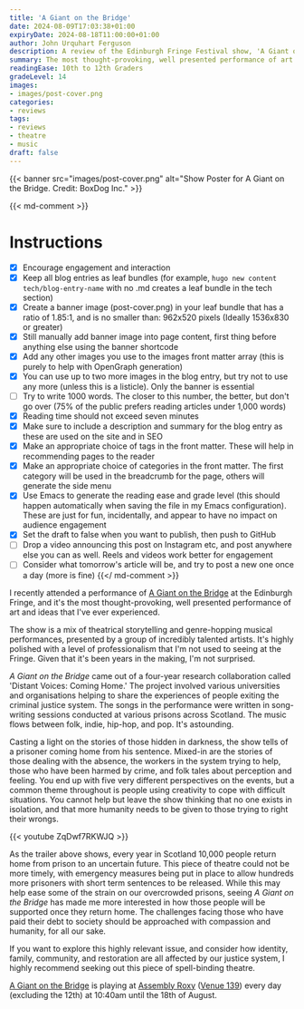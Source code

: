 ```yaml
---
title: 'A Giant on the Bridge'
date: 2024-08-09T17:03:38+01:00
expiryDate: 2024-08-18T11:00:00+01:00
author: John Urquhart Ferguson
description: A review of the Edinburgh Fringe Festival show, 'A Giant on the Bridge.'
summary: The most thought-provoking, well presented performance of art and ideas that I've ever experienced.
readingEase: 10th to 12th Graders
gradeLevel: 14
images:
- images/post-cover.png
categories:
- reviews
tags:
- reviews
- theatre
- music
draft: false
---
```


{{< banner src="images/post-cover.png" alt="Show Poster for A Giant on the Bridge. Credit: BoxDog Inc." >}}

{{< md-comment >}}
# Instructions

- [x] Encourage engagement and interaction
- [x] Keep all blog entries as leaf bundles (for example, `hugo new content tech/blog-entry-name` with no .md creates a leaf bundle in the tech section)
- [x] Create a banner image (post-cover.png) in your leaf bundle that has a ratio of 1.85:1, and is no smaller than: 962x520 pixels (Ideally 1536x830 or greater)
- [x] Still manually add banner image into page content, first thing before anything else using the banner shortcode
- [x] Add any other images you use to the images front matter array (this is purely to help with OpenGraph generation)
- [x] You can use up to two more images in the blog entry, but try not to use any more (unless this is a listicle). Only the banner is essential
- [ ] Try to write 1000 words. The closer to this number, the better, but don't go over (75% of the public prefers reading articles under 1,000 words)
- [x] Reading time should not exceed seven minutes
- [x] Make sure to include a description and summary for the blog entry as these are used on the site and in SEO
- [x] Make an appropriate choice of tags in the front matter. These will help in recommending pages to the reader
- [x] Make an appropriate choice of categories in the front matter. The first category will be used in the breadcrumb for the page, others will generate the side menu
- [x] Use Emacs to generate the reading ease and grade level (this should happen automatically when saving the file in my Emacs configuration). These are just for fun, incidentally, and appear to have no impact on audience engagement
- [x] Set the draft to false when you want to publish, then push to GitHub
- [ ] Drop a video announcing this post on Instagram etc, and post anywhere else you can as well. Reels and videos work better for engagement
- [ ] Consider what tomorrow's article will be, and try to post a new one once a day (more is fine)
{{</ md-comment >}}

I recently attended a performance of [A Giant on the Bridge](https://tickets.edfringe.com/whats-on/giant-on-the-bridge) at the Edinburgh Fringe, and it's the most thought-provoking, well presented performance of art and ideas that I've ever experienced.

The show is a mix of theatrical storytelling and genre-hopping musical performances, presented by a group of incredibly talented artists. It's highly polished with a level of professionalism that I'm not used to seeing at the Fringe. Given that it's been years in the making, I'm not surprised.

*A Giant on the Bridge* came out of a four-year research collaboration called 'Distant Voices: Coming Home.' The project involved various universities and organisations helping to share the experiences of people exiting the criminal justice system. The songs in the performance were written in song-writing sessions conducted at various prisons across Scotland. The music flows between folk, indie, hip-hop, and pop. It's astounding.

Casting a light on the stories of those hidden in darkness, the show tells of a prisoner coming home from his sentence. Mixed-in are the stories of those dealing with the absence, the workers in the system trying to help, those who have been harmed by crime, and folk tales about perception and feeling. You end up with five very different perspectives on the events, but a common theme throughout is people using creativity to cope with difficult situations. You cannot help but leave the show thinking that no one exists in isolation, and that more humanity needs to be given to those trying to right their wrongs.

{{< youtube ZqDwf7RKWJQ >}}

As the trailer above shows, every year in Scotland 10,000 people return home from prison to an uncertain future. This piece of theatre could not be more timely, with emergency measures being put in place to allow hundreds more prisoners with short term sentences to be released. While this may help ease some of the strain on our overcrowded prisons, seeing *A Giant on the Bridge* has made me more interested in how those people will be supported once they return home. The challenges facing those who have paid their debt to society should be approached with compassion and humanity, for all our sake.

If you want to explore this highly relevant issue, and consider how identity, family, community, and restoration are all affected by our justice system, I highly recommend seeking out this piece of spell-binding theatre.

[A Giant on the Bridge](https://tickets.edfringe.com/whats-on/giant-on-the-bridge) is playing at [Assembly Roxy](https://assemblyroxy.com/) ([Venue 139](https://tickets.edfringe.com/venues/assembly-roxy)) every day (excluding the 12th) at 10:40am until the 18th of August.
